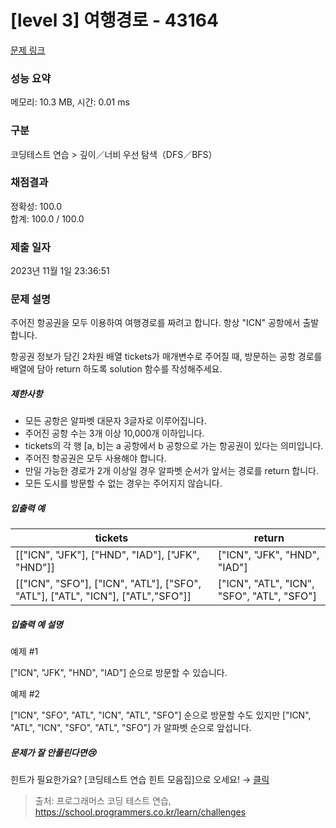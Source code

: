 # [level 3] 여행경로 - 43164 

[문제 링크](https://school.programmers.co.kr/learn/courses/30/lessons/43164) 

### 성능 요약

메모리: 10.3 MB, 시간: 0.01 ms

### 구분

코딩테스트 연습 > 깊이／너비 우선 탐색（DFS／BFS）

### 채점결과

정확성: 100.0<br/>합계: 100.0 / 100.0

### 제출 일자

2023년 11월 1일 23:36:51

### 문제 설명

<p>주어진 항공권을 모두 이용하여 여행경로를 짜려고 합니다. 항상 "ICN" 공항에서 출발합니다.</p>

<p>항공권 정보가 담긴 2차원 배열 tickets가 매개변수로 주어질 때, 방문하는 공항 경로를 배열에 담아 return 하도록 solution 함수를 작성해주세요.</p>

<h5>제한사항</h5>

<ul>
<li>모든 공항은 알파벳 대문자 3글자로 이루어집니다.</li>
<li>주어진 공항 수는 3개 이상 10,000개 이하입니다.</li>
<li>tickets의 각 행 [a, b]는 a 공항에서 b 공항으로 가는 항공권이 있다는 의미입니다.</li>
<li>주어진 항공권은 모두 사용해야 합니다.</li>
<li>만일 가능한 경로가 2개 이상일 경우 알파벳 순서가 앞서는 경로를 return 합니다.</li>
<li>모든 도시를 방문할 수 없는 경우는 주어지지 않습니다.</li>
</ul>

<h5>입출력 예</h5>
<table class="table">
        <thead><tr>
<th>tickets</th>
<th>return</th>
</tr>
</thead>
        <tbody><tr>
<td>[["ICN", "JFK"], ["HND", "IAD"], ["JFK", "HND"]]</td>
<td>["ICN", "JFK", "HND", "IAD"]</td>
</tr>
<tr>
<td>[["ICN", "SFO"], ["ICN", "ATL"], ["SFO", "ATL"], ["ATL", "ICN"], ["ATL","SFO"]]</td>
<td>["ICN", "ATL", "ICN", "SFO", "ATL", "SFO"]</td>
</tr>
</tbody>
      </table>
<h5>입출력 예 설명</h5>

<p>예제 #1</p>

<p>["ICN", "JFK", "HND", "IAD"] 순으로 방문할 수 있습니다.</p>

<p>예제 #2</p>

<p>["ICN", "SFO", "ATL", "ICN", "ATL", "SFO"] 순으로 방문할 수도 있지만 ["ICN", "ATL", "ICN", "SFO", "ATL", "SFO"] 가 알파벳 순으로 앞섭니다.</p>

<h5>문제가 잘 안풀린다면😢</h5>

<p>힌트가 필요한가요? [코딩테스트 연습 힌트 모음집]으로 오세요! → <a href="https://school.programmers.co.kr/learn/courses/14743?itm_content=lesson43164" target="_blank" rel="noopener">클릭</a></p>


> 출처: 프로그래머스 코딩 테스트 연습, https://school.programmers.co.kr/learn/challenges